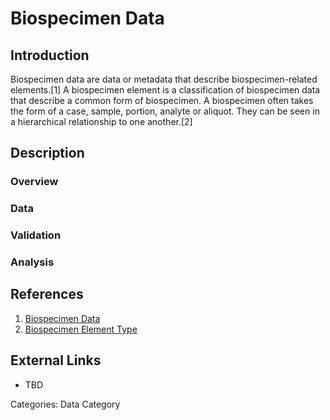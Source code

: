 # Biospecimen Data #
## Introduction ##
Biospecimen data are data or metadata that describe biospecimen-related elements.[1] A biospecimen element is a classification of biospecimen data that describe a common form of biospecimen. A biospecimen often takes the form of a case, sample, portion, analyte or aliquot. They can be seen in a hierarchical relationship to one another.[2]
## Description ##
### Overview ###
### Data ###
### Validation ###
### Analysis ###
## References ##
1. [Biospecimen Data](https://wiki.nci.nih.gov/display/TCGA/Biospecimen+data)
2. [Biospecimen Element Type](https://wiki.nci.nih.gov/display/TCGA/Biospecimen+element+type)
## External Links ##
* TBD

Categories: Data Category
